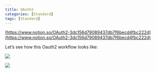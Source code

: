 ```yaml
---
title: OAuth2
categories: [Standard]
tags: [Standard]
---
```


[https://www.notion.so/OAuth2-3dc156d79089437db7f6becd4fbc222d](https://www.notion.so/OAuth2-3dc156d79089437db7f6becd4fbc222d)


Let’s see how this Oauth2 workflow looks like:


![](https://prod-files-secure.s3.us-west-2.amazonaws.com/9960fb2a-b75e-4bea-a8f9-b00925db1215/3bce41e0-99e8-4ebd-9701-e2bc9cbb79a2/Untitled.png?X-Amz-Algorithm=AWS4-HMAC-SHA256&X-Amz-Content-Sha256=UNSIGNED-PAYLOAD&X-Amz-Credential=ASIAZI2LB466QS54IFLD%2F20250915%2Fus-west-2%2Fs3%2Faws4_request&X-Amz-Date=20250915T202336Z&X-Amz-Expires=3600&X-Amz-Security-Token=IQoJb3JpZ2luX2VjEAQaCXVzLXdlc3QtMiJIMEYCIQCdS5VCVLS8oA%2F9qZqEEOqhA2bko6EKh5nYc8adU9pNWQIhAN7psguL904msvPW1Xq8%2FFMRmLG9%2FdQ35KL%2FLB5WM01EKv8DCH0QABoMNjM3NDIzMTgzODA1IgzaozFaY2yGQc18Kgcq3AM6VzpzM%2F3Le6UQ7le8VtOzU6FCalxsczFMlscGm3l8Ql%2BnzJZIJyyBFqpSHOo6%2FZ4ioXcuVhgVOUogjIL6juPyKYzYBKqrXwfh2U%2FzeSEz3vYZNXYtEYBRVl81exKo%2FSH8idtkcj0UoadqRGRvxdf1e2K8Ju0OtrsO41nUSOhAwa%2Fm5mwpxyo4ngbxiTCNBH91GaFmgUsoQ3P0mYbjuzHU%2BbTUzW%2Bs1FUnUQIQmXXUicEncSsA9Ms4CINQDQ33oSQy51pht3Rjt%2FSONXkw%2FWK1HIHHqv5uHXfm2UvQVBANeIaLrDyQj5ExlG3d1J2nOrmG0nRe3floRapytZg%2BswMFwtgKfRG44aBk5jCozjCqA8hLLFdyIL%2B5aj%2F3rNQI5E1gjHacBasqjAe9mCXu6A5xtcQ89OYVYtVNt%2FB8H%2B%2Bh3jr4809LbWO2zga%2BeFN%2FGGRwVWRYpXSIYdZ3O31HlLwXrhNjxraLvog4KsMEmgjrl3oc%2BRnMEmcvm4P5BiFt6SiF1lu%2F%2BjNrlAqDp6id6gMd72Ep8ji%2FcgvAcdBjSJX5MZ0%2BUmjPvK0md82aXHzm7MWhIgMgafFPOWyjcMiHY29DORmB2WZT%2FK7iOomZcpZBXXRP5yr0VjokmF50ATD00aHGBjqkAdPm2mnS0zpziJ%2FCi8ENyStz2jRpqoo1ZP9KN1aF6K0MkqGDf5jVV4EsAaUGMqFSqCH8WiRdNX72Zh9g23gih3NvKunFpMvtir6JYNpEXbYVKS0APwQRYMjsBF2EEMDgh5nMQu6gw4TvPq5D6HRnBWfRQEyEGic2szenoFuTaIGBcsLGvACb%2BcxW9DlgFHvO%2FyB4oYjQvvOh0IhiI7Nv24IyuQz3&X-Amz-Signature=e2921cc0bf4f6b122e93eec8e2f8e4652ce674f837b312d38944f06d543a3001&X-Amz-SignedHeaders=host&x-amz-checksum-mode=ENABLED&x-id=GetObject)


![](https://prod-files-secure.s3.us-west-2.amazonaws.com/9960fb2a-b75e-4bea-a8f9-b00925db1215/27d32b66-de43-41de-80f7-7edb81d1190f/Untitled.png?X-Amz-Algorithm=AWS4-HMAC-SHA256&X-Amz-Content-Sha256=UNSIGNED-PAYLOAD&X-Amz-Credential=ASIAZI2LB466QS54IFLD%2F20250915%2Fus-west-2%2Fs3%2Faws4_request&X-Amz-Date=20250915T202336Z&X-Amz-Expires=3600&X-Amz-Security-Token=IQoJb3JpZ2luX2VjEAQaCXVzLXdlc3QtMiJIMEYCIQCdS5VCVLS8oA%2F9qZqEEOqhA2bko6EKh5nYc8adU9pNWQIhAN7psguL904msvPW1Xq8%2FFMRmLG9%2FdQ35KL%2FLB5WM01EKv8DCH0QABoMNjM3NDIzMTgzODA1IgzaozFaY2yGQc18Kgcq3AM6VzpzM%2F3Le6UQ7le8VtOzU6FCalxsczFMlscGm3l8Ql%2BnzJZIJyyBFqpSHOo6%2FZ4ioXcuVhgVOUogjIL6juPyKYzYBKqrXwfh2U%2FzeSEz3vYZNXYtEYBRVl81exKo%2FSH8idtkcj0UoadqRGRvxdf1e2K8Ju0OtrsO41nUSOhAwa%2Fm5mwpxyo4ngbxiTCNBH91GaFmgUsoQ3P0mYbjuzHU%2BbTUzW%2Bs1FUnUQIQmXXUicEncSsA9Ms4CINQDQ33oSQy51pht3Rjt%2FSONXkw%2FWK1HIHHqv5uHXfm2UvQVBANeIaLrDyQj5ExlG3d1J2nOrmG0nRe3floRapytZg%2BswMFwtgKfRG44aBk5jCozjCqA8hLLFdyIL%2B5aj%2F3rNQI5E1gjHacBasqjAe9mCXu6A5xtcQ89OYVYtVNt%2FB8H%2B%2Bh3jr4809LbWO2zga%2BeFN%2FGGRwVWRYpXSIYdZ3O31HlLwXrhNjxraLvog4KsMEmgjrl3oc%2BRnMEmcvm4P5BiFt6SiF1lu%2F%2BjNrlAqDp6id6gMd72Ep8ji%2FcgvAcdBjSJX5MZ0%2BUmjPvK0md82aXHzm7MWhIgMgafFPOWyjcMiHY29DORmB2WZT%2FK7iOomZcpZBXXRP5yr0VjokmF50ATD00aHGBjqkAdPm2mnS0zpziJ%2FCi8ENyStz2jRpqoo1ZP9KN1aF6K0MkqGDf5jVV4EsAaUGMqFSqCH8WiRdNX72Zh9g23gih3NvKunFpMvtir6JYNpEXbYVKS0APwQRYMjsBF2EEMDgh5nMQu6gw4TvPq5D6HRnBWfRQEyEGic2szenoFuTaIGBcsLGvACb%2BcxW9DlgFHvO%2FyB4oYjQvvOh0IhiI7Nv24IyuQz3&X-Amz-Signature=229e45a24a7eaf9c0c328cb1ae373a6c988a214abda134cb4bd81b36343830e2&X-Amz-SignedHeaders=host&x-amz-checksum-mode=ENABLED&x-id=GetObject)

